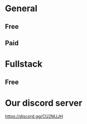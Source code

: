 # General 
## Free



## Paid




# Fullstack
## Free


# Our discord server
https://discord.gg/CU2MJJH

